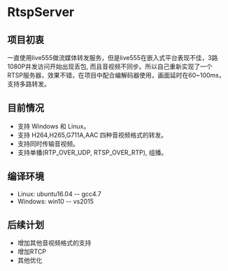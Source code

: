 # RtspServer


项目初衷<br>
-
一直使用live555做流媒体转发服务，但是live555在嵌入式平台表现不佳，3路1080P并发访问开始出现丢包, 而且音视频不同步。所以自己重新实现了一个RTSP服务器，效果不错，在项目中配合编解码器使用，画面延时在60~100ms，支持多路转发。<br>

目前情况<br>
-
* 支持 Windows 和 Linux。
* 支持 H264,H265,G711A,AAC 四种音视频格式的转发。<br>
* 支持同时传输音视频。<br>
* 支持单播(RTP_OVER_UDP, RTSP_OVER_RTP), 组播。<br>

编译环境<br>
-
* Linux: ubuntu16.04 -- gcc4.7<br>
* Windows: win10 -- vs2015<br>

后续计划<br>
-
* 增加其他音视频格式的支持
* 增加RTCP
* 其他优化
